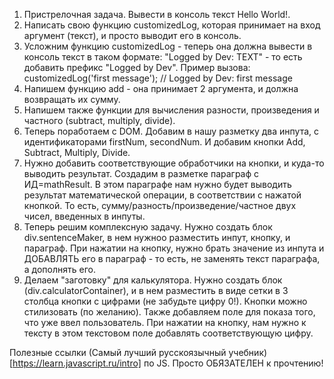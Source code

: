 1. Пристрелочная задача. Вывести в консоль текст Hello World!.
2. Написать свою функцию customizedLog, которая принимает на вход аргумент (текст), и просто выводит его в консоль.
3. Усложним функцию customizedLog - теперь она должна вывести в консоль текст в таком формате: "Logged by Dev: TEXT" - то есть добавить префикс "Logged by Dev". Пример вызова:
customizedLog('first message'); // Logged by Dev: first message
4. Напишем функцию add - она принимает 2 аргумента, и должна возвращать их сумму.
5. Напишем также функции для вычисления разности, произведения и частного (subtract, multiply, divide).
6. Теперь поработаем с DOM. Добавим в нашу разметку два инпута, с идентификаторами firstNum, secondNum. И добавим кнопки Add, Subtract, Multiply, Divide.
7. Нужно добавить соответствующие обработчики на кнопки, и куда-то выводить результат. Создадим в разметке параграф с ИД=mathResult. В этом параграфе нам нужно будет выводить результат математической операции, в соответствии с нажатой кнопкой. То есть, сумму/разность/произведение/частное двух чисел, введенных в инпуты.
8. Теперь решим комплексную задачу. Нужно создать блок div.sentenceMaker, в нем нужноо разместить инпут, кнопку, и параграф. При нажатии на кнопку, нужно брать значение из инпута и ДОБАВЛЯТЬ его в параграф - то есть, не заменять текст параграфа, а дополнять его.
9. Делаем "заготовку" для калькулятора. Нужно создать блок (div.calculatorContainer), и в нем разместить в виде сетки в 3 столбца кнопки с цифрами (не забудьте цифру 0!). Кнопки можно стилизовать (по желанию). Также добавляем поле для показа того, что уже ввел пользователь. При нажатии на кнопку, нам нужно к тексту в этом текстовом поле добавлять соответствующую цифру.

Полезные ссылки
(Самый лучший русскоязычный учебник)[https://learn.javascript.ru/intro] по JS. Просто ОБЯЗАТЕЛЕН к прочтению!
